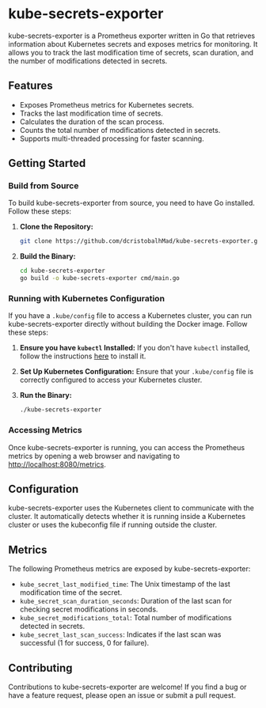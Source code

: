# kube-secrets-exporter

kube-secrets-exporter is a Prometheus exporter written in Go that retrieves information about Kubernetes secrets and exposes metrics for monitoring. It allows you to track the last modification time of secrets, scan duration, and the number of modifications detected in secrets.

## Features

- Exposes Prometheus metrics for Kubernetes secrets.
- Tracks the last modification time of secrets.
- Calculates the duration of the scan process.
- Counts the total number of modifications detected in secrets.
- Supports multi-threaded processing for faster scanning.

## Getting Started

### Build from Source

To build kube-secrets-exporter from source, you need to have Go installed. Follow these steps:

1. **Clone the Repository:**

   ```bash
   git clone https://github.com/dcristobalhMad/kube-secrets-exporter.git
   ```

2. **Build the Binary:**
   ```bash
   cd kube-secrets-exporter
   go build -o kube-secrets-exporter cmd/main.go
   ```

### Running with Kubernetes Configuration

If you have a `.kube/config` file to access a Kubernetes cluster, you can run kube-secrets-exporter directly without building the Docker image. Follow these steps:

1. **Ensure you have `kubectl` Installed:**
   If you don't have `kubectl` installed, follow the instructions [here](https://kubernetes.io/docs/tasks/tools/install-kubectl/) to install it.

2. **Set Up Kubernetes Configuration:**
   Ensure that your `.kube/config` file is correctly configured to access your Kubernetes cluster.

3. **Run the Binary:**
   ```bash
   ./kube-secrets-exporter
   ```

### Accessing Metrics

Once kube-secrets-exporter is running, you can access the Prometheus metrics by opening a web browser and navigating to [http://localhost:8080/metrics](http://localhost:8080/metrics).

## Configuration

kube-secrets-exporter uses the Kubernetes client to communicate with the cluster. It automatically detects whether it is running inside a Kubernetes cluster or uses the kubeconfig file if running outside the cluster.

## Metrics

The following Prometheus metrics are exposed by kube-secrets-exporter:

- `kube_secret_last_modified_time`: The Unix timestamp of the last modification time of the secret.
- `kube_secret_scan_duration_seconds`: Duration of the last scan for checking secret modifications in seconds.
- `kube_secret_modifications_total`: Total number of modifications detected in secrets.
- `kube_secret_last_scan_success`: Indicates if the last scan was successful (1 for success, 0 for failure).

## Contributing

Contributions to kube-secrets-exporter are welcome! If you find a bug or have a feature request, please open an issue or submit a pull request.
